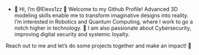 - 👋 Hi, I’m @Elexs1zz
 🚀 Welcome to my Github Profile! Advanced 3D modeling skills enable me to transform imaginative designs into reality. I’m interested in Robotics and Quantum Computing, where I work to go a notch higher in technology.
 🔐 I am also passionate about Cybersecurity, improving digital security and systemic loyalty.

Reach out to me and let’s do some projects together and make an impact! 🌟

<!---
Elexs1zz/Elexs1zz is a ✨ special ✨ repository because its `README.md` (this file) appears on your GitHub profile.
You can click the Preview link to take a look at your changes.
--->
